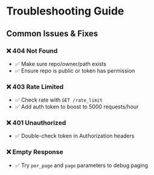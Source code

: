 # Troubleshooting Guide

## Common Issues & Fixes

### ❌ 404 Not Found
- ✅ Make sure repo/owner/path exists
- ✅ Ensure repo is public or token has permission

### ❌ 403 Rate Limited
- ✅ Check rate with `GET /rate_limit`
- ✅ Add auth token to boost to 5000 requests/hour

### ❌ 401 Unauthorized
- ✅ Double-check token in Authorization headers

### ❌ Empty Response
- ✅ Try `per_page` and `page` parameters to debug paging
